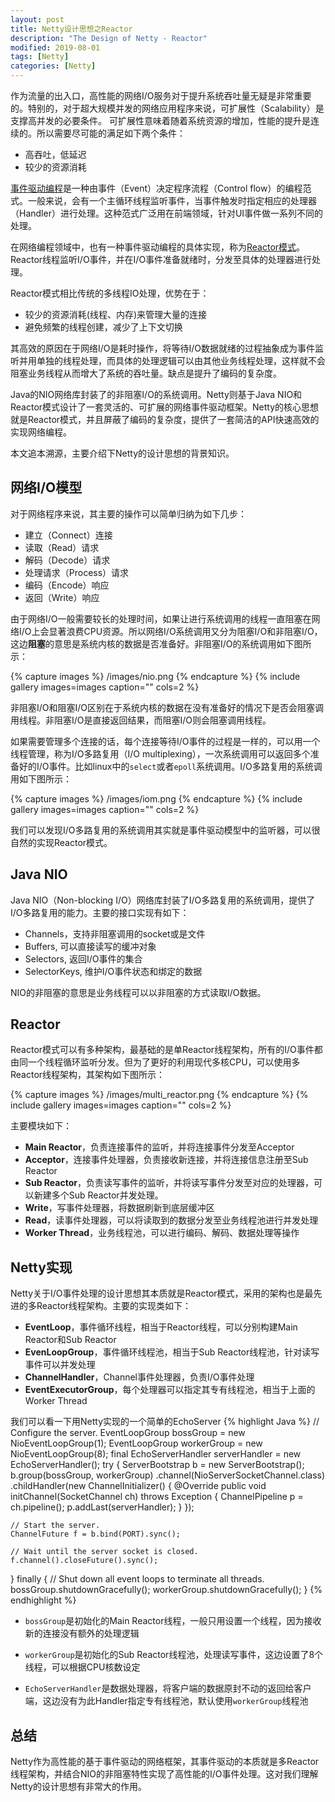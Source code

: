 ```yaml
---
layout: post
title: Netty设计思想之Reactor
description: "The Design of Netty - Reactor"
modified: 2019-08-01
tags: [Netty]
categories: [Netty]
---
```


作为流量的出入口，高性能的网络I/O服务对于提升系统吞吐量无疑是非常重要的。特别的，对于超大规模并发的网络应用程序来说，可扩展性（Scalability）是支撑高并发的必要条件。
可扩展性意味着随着系统资源的增加，性能的提升是连续的。所以需要尽可能的满足如下两个条件：

* 高吞吐，低延迟
* 较少的资源消耗

[事件驱动编程](https://en.wikipedia.org/wiki/Event-driven_programming)是一种由事件（Event）决定程序流程（Control flow）的编程范式。一般来说，会有一个主循环线程监听事件，当事件触发时指定相应的处理器（Handler）进行处理。这种范式广泛用在前端领域，针对UI事件做一系列不同的处理。

在网络编程领域中，也有一种事件驱动编程的具体实现，称为[Reactor模式](https://en.wikipedia.org/wiki/Reactor_pattern)。Reactor线程监听I/O事件，并在I/O事件准备就绪时，分发至具体的处理器进行处理。

Reactor模式相比传统的多线程IO处理，优势在于：

* 较少的资源消耗(线程、内存)来管理大量的连接
* 避免频繁的线程创建，减少了上下文切换

其高效的原因在于网络I/O是耗时操作，将等待I/O数据就绪的过程抽象成为事件监听并用单独的线程处理，而具体的处理逻辑可以由其他业务线程处理，这样就不会阻塞业务线程从而增大了系统的吞吐量。缺点是提升了编码的复杂度。

Java的NIO网络库封装了的非阻塞I/O的系统调用。Netty则基于Java NIO和Reactor模式设计了一套灵活的、可扩展的网络事件驱动框架。Netty的核心思想就是Reactor模式，并且屏蔽了编码的复杂度，提供了一套简洁的API快速高效的实现网络编程。

本文追本溯源，主要介绍下Netty的设计思想的背景知识。

## 网络I/O模型
对于网络程序来说，其主要的操作可以简单归纳为如下几步：

* 建立（Connect）连接
* 读取（Read）请求
* 解码（Decode）请求
* 处理请求（Process）请求
* 编码（Encode）响应
* 返回（Write）响应

由于网络I/O一般需要较长的处理时间，如果让进行系统调用的线程一直阻塞在网络I/O上会显著浪费CPU资源。所以网络I/O系统调用又分为阻塞I/O和非阻塞I/O，这边**阻塞**的意思是系统内核的数据是否准备好。非阻塞I/O的系统调用如下图所示：

{% capture images %}
    /images/nio.png
{% endcapture %}
{% include gallery images=images caption="" cols=2 %}

非阻塞I/O和阻塞I/O区别在于系统内核的数据在没有准备好的情况下是否会阻塞调用线程。非阻塞I/O是直接返回结果，而阻塞I/O则会阻塞调用线程。

如果需要管理多个连接的话，每个连接等待I/O事件的过程是一样的，可以用一个线程管理，称为I/O多路复用（I/O multiplexing），一次系统调用可以返回多个准备好的I/O事件。比如linux中的`select`或者`epoll`系统调用。I/O多路复用的系统调用如下图所示：

{% capture images %}
    /images/iom.png
{% endcapture %}
{% include gallery images=images caption="" cols=2 %}

我们可以发现I/O多路复用的系统调用其实就是事件驱动模型中的监听器，可以很自然的实现Reactor模式。

## Java NIO
Java NIO（Non-blocking I/O）网络库封装了I/O多路复用的系统调用，提供了I/O多路复用的能力。主要的接口实现有如下：

* Channels，支持非阻塞调用的socket或是文件
* Buffers, 可以直接读写的缓冲对象
* Selectors, 返回I/O事件的集合
* SelectorKeys, 维护I/O事件状态和绑定的数据

NIO的非阻塞的意思是业务线程可以以非阻塞的方式读取I/O数据。

## Reactor
Reactor模式可以有多种架构，最基础的是单Reactor线程架构，所有的I/O事件都由同一个线程循环监听分发。但为了更好的利用现代多核CPU，可以使用多Reactor线程架构，其架构如下图所示：

{% capture images %}
    /images/multi_reactor.png
{% endcapture %}
{% include gallery images=images caption="" cols=2 %}

主要模块如下：

* **Main Reactor**，负责连接事件的监听，并将连接事件分发至Acceptor
* **Acceptor**，连接事件处理器，负责接收新连接，并将连接信息注册至Sub Reactor
* **Sub Reactor**，负责读写事件的监听，并将读写事件分发至对应的处理器，可以新建多个Sub Reactor并发处理。
* **Write**，写事件处理器，将数据刷新到底层缓冲区
* **Read**，读事件处理器，可以将读取到的数据分发至业务线程池进行并发处理
* **Worker Thread**，业务线程池，可以进行编码、解码、数据处理等操作


## Netty实现
Netty关于I/O事件处理的设计思想其本质就是Reactor模式，采用的架构也是最先进的多Reactor线程架构。主要的实现类如下：

* **EventLoop**，事件循环线程，相当于Reactor线程，可以分别构建Main Reactor和Sub Reactor
* **EvenLoopGroup**，事件循环线程池，相当于Sub Reactor线程池，针对读写事件可以并发处理
* **ChannelHandler**，Channel事件处理器，负责I/O事件处理
* **EventExecutorGroup**，每个处理器可以指定其专有线程池，相当于上面的Worker Thread

我们可以看一下用Netty实现的一个简单的EchoServer
{% highlight Java %}
// Configure the server.
EventLoopGroup bossGroup = new NioEventLoopGroup(1);
EventLoopGroup workerGroup = new NioEventLoopGroup(8);
final EchoServerHandler serverHandler = new EchoServerHandler();
try {
    ServerBootstrap b = new ServerBootstrap();
    b.group(bossGroup, workerGroup)
     .channel(NioServerSocketChannel.class)
     .childHandler(new ChannelInitializer<SocketChannel>() {
         @Override
         public void initChannel(SocketChannel ch) throws Exception {
             ChannelPipeline p = ch.pipeline();
             p.addLast(serverHandler);
         }
     });

    // Start the server.
    ChannelFuture f = b.bind(PORT).sync();

    // Wait until the server socket is closed.
    f.channel().closeFuture().sync();
} finally {
    // Shut down all event loops to terminate all threads.
    bossGroup.shutdownGracefully();
    workerGroup.shutdownGracefully();
}
{% endhighlight %}

* `bossGroup`是初始化的Main Reactor线程，一般只用设置一个线程，因为接收新的连接没有额外的处理逻辑

* `workerGroup`是初始化的Sub Reactor线程池，处理读写事件，这边设置了8个线程，可以根据CPU核数设定

* `EchoServerHandler`是数据处理器，将客户端的数据原封不动的返回给客户端，这边没有为此Handler指定专有线程池，默认使用`workerGroup`线程池


## 总结
Netty作为高性能的基于事件驱动的网络框架，其事件驱动的本质就是多Reactor线程架构，并结合NIO的非阻塞特性实现了高性能的I/O事件处理。这对我们理解Netty的设计思想有非常大的作用。



